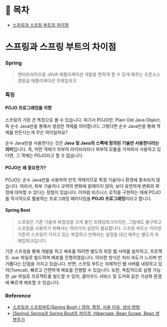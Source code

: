 # 💬 목차

- [스프링과 스프링 부트의 차이점](#스프링과-스프링-부트의-차이점)

# 스프링과 스프링 부트의 차이점

### Spring
> 엔터프라이즈용 JAVA 애플리케이션 개발을 편하게 할 수 있게 해주는 오픈소스 경량급 애플리케이션 프레임워크

### 특징
#### POJO 프로그래밍을 지향
스프링의 가장 큰 특징으로 볼 수 있습니다. 여기서 POJO란, Plain Old Java Object, 즉 순수 Java만을 통해서 생성한 객체를 의미합니다.
그렇다면 순수 Java만을 통해 객체를 만든다는게 무슨 의미일까요?

순수 Java만을 사용한다는 것은 **Java 및 Java의 스펙에 정의된 기술만 사용한다라는 의미**입니다. 즉, 어떤 객체가 외부의 라이브러리나 외부의 모듈을 가져와서 사용하고 있다면, 그 객체는 POJO라고 할 수 없습니다.

#### POJO는 왜 중요한가?
POJO는 순수 Java만을 사용하여 만득 객체이므로 특정 기술이나 환경에 종속되지 않습니다. 따라서, 외부 기술이나 규약의 변화에 얽매이지 않아, 보다 유연하게 변화와 확정에 대처할 수 있다는 장점이 있습니다. 이처럼 비즈니스 로직을 구현하는 데에 POJO를 적극적으로 활용하는 프로그래밍 패러다임을 **POJO 프로그래밍**이라고 합니다.

#### Spring Boot
> 스프링은 기존 기술의 복잡성을 크게 줄인 프레임워크이지만, 그럼에도 불구하고 스프링을 사용하기 위해서는 여러가지 설정이 필요합니다. 스프링 부트는 이러한 기존의 스프링이 가지고 있는 복잡하고 반복되는 설정을 대신 해주는 별도의 프레임워크입니다.

기존 스프링을 통해 개발을 하고 배포를 하려면 별도의 외장 웹 서버를 설치하고, 프로젝트 .war 파일로 빌드하여 배포를 진행하였습니다. 이러한 방식은 처리 속도가 느리며 번거롭다는 단점을 가지고 있습니다.
반면, 스프링 부트는 자체적인 웹 서버를 내장하고 있어(Tomcat), 빠르고 간편하게 배포를 진행할 수 있습니다. 또한, 독립적으로 실행 가능한 .jar 파일로 프로젝트를 빌드할 수 있어, 클라우드 서비스 및 도커와 같은 가상화 환경에 빠르게 배포할 수 있습니다.

### Reference
- [스프링과 스프링부트(Spring Boot)ㅣ정의, 특징, 사용 이유, 생성 방법](https://www.codestates.com/blog/content/%EC%8A%A4%ED%94%84%EB%A7%81-%EC%8A%A4%ED%94%84%EB%A7%81%EB%B6%80%ED%8A%B8)
- [[Spring] Spring과 Spring Boot의 차이점, Hibernate, Bean Scope, Bean 생명주기](https://yamyam-spaghetti.tistory.com/56)
